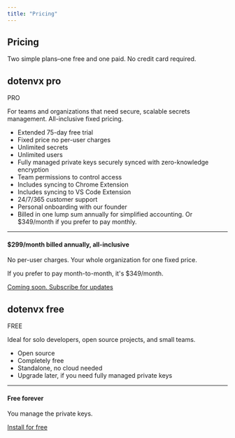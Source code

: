 ```yaml
---
title: "Pricing"
---
```


<section class="max-w-5xl mx-auto mt-20 flex flex-col px-5 mb-20">
  <h1 class="my-5 text-center text-5xl sm:text-6xl md:text-7xl lg:text-8xl font-bold tracking-tight leading-none text-zinc-950 dark:text-[#ECD53F]">Pricing</h1>
  <p class="mb-10 text-center leading-relaxed text-lg md:text-2xl"><span class="italic">Two simple plans</span>–one free and one paid. No credit card required.</p>
  <div class="flex flex-col lg:flex-row items-center gap-y-4">
    <!-- pro -->
    <div class="flex-1 flex flex-col rounded-lg w-full border border-zinc-200 dark:border-zinc-800 dark:bg-zinc-900 shadow-md lg:order-2">
      <div class="p-6 flex flex-col gap-3">
        <div class="flex gap-1.5">
          <h2 class="font-bold tracking-tight leading-none text-zinc-950 dark:text-zinc-50 text-2xl py-1">dotenvx <span class="hidden">pro</span></h2>
          <div class="inline-block bg-yellow-400 text-black font-bold px-2.5 py-1 text-lg italic rounded-sm">PRO</div>
        </div>
        <p class="text-xl font-light">For teams and organizations that need secure, scalable secrets management. All-inclusive fixed pricing.</p>
        <ul class="ml-6 list-disc list-outside text-zinc-700 dark:text-zinc-300">
          <li class="font-bold">Extended 75-day free trial</li>
          <li class=""><span class="font-bold">Fixed price</span> no per-user charges</li>
          <li class=""><span class="font-bold">Unlimited secrets</span></li>
          <li class=""><span class="font-bold">Unlimited users</span></li>
          <li class=""><span class="font-bold">Fully managed private keys</span> securely synced with zero-knowledge encryption</li>
          <li class=""><span class="font-bold">Team permissions</span> to control access</li>
          <li class=""><span class="font-bold">Includes</span> syncing to Chrome Extension</li>
          <li class=""><span class="font-bold">Includes</span> syncing to VS Code Extension</li>
          <li>24/7/365 customer support</li>
          <li class=""><span class="font-bold">Personal onboarding</span> with our founder</li>
          <li class="">Billed in one lump sum annually for simplified accounting. Or $349/month if you prefer to pay monthly.</li>
        </ul>
      </div>
      <hr class="m-0 border-0 border-t border-zinc-200 dark:border-zinc-800 m-0 p-0" />
      <div class="p-6">
        <h4 class="font-bold tracking-tight leading-none text-zinc-950 dark:text-zinc-50 text-2xl">$299/month billed annually, all-inclusive</h4>
        <p class="mt-3 mb-0.5 font-bold">No per-user charges. Your whole organization for one fixed price.</p>
        <p class="mb-4">If you prefer to pay month-to-month, it's $349/month.</p>
        <!--<a href="/pro" class="btn-primary bg-green-700 dark:bg-green-600 dark:text-zinc-50 w-auto flex-none inline-block">Try it free for 75 days</a>-->
        <a href="https://github.com/dotenvx/dotenvx/issues/259" class="btn-success w-auto flex-none inline-block">Coming soon. Subscribe for updates</a>
      </div>
    </div>
    <!-- free -->
    <div class="flex-2 flex flex-col rounded-lg w-full lg:w-80 border border-zinc-200 dark:border-zinc-800 border-r-0 rounded-r-none dark:bg-zinc-900">
      <div class="p-6 flex flex-col gap-3">
        <div class="flex gap-1.5">
          <h2 class="font-bold tracking-tight leading-none text-zinc-950 dark:text-zinc-50 text-2xl py-1">dotenvx <span class="hidden">free</span></h2>
          <div class="inline-block bg-zinc-100 dark:bg-zinc-800 text-black dark:text-white font-bold px-2.5 py-1 text-lg italic rounded-sm">FREE</div>
        </div>
        <p class="text-xl font-light">Ideal for solo developers, open source projects, and small teams.</p>
        <ul class="ml-6 list-disc list-outside text-zinc-700 dark:text-zinc-300">
          <li>Open source</li>
          <li>Completely free</li>
          <li>Standalone, no cloud needed</li>
          <li>Upgrade later, if you need fully managed private keys</li>
        </ul>
      </div>
      <hr class="m-0 border-0 border-t border-zinc-200 m-0 p-0" />
      <div class="p-6">
        <h4 class="font-bold tracking-tight leading-none text-zinc-950 dark:text-zinc-50 text-2xl">Free forever</h4>
        <p class="mt-3 mb-4">You manage the private keys.</p>
        <a class="btn-success w-auto flex-none" href="/docs/install" >Install for free</a>
      </div>
    </div>
  </div>
</section>
